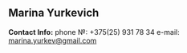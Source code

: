 ## Marina Yurkevich

**Contact Info:**
phone №: +375(25) 931 78 34
e-mail: marina.yurkev@gmail.com

